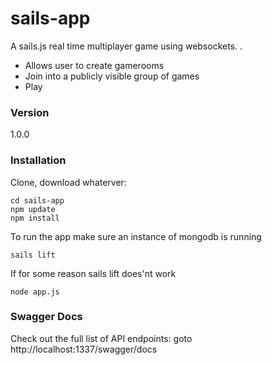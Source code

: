 # sails-app

A sails.js real time multiplayer game using websockets. .

  - Allows user to create gamerooms
  - Join into a publicly visible group of games
  - Play

### Version
1.0.0

### Installation

Clone, download whaterver:

```
cd sails-app
npm update
npm install
```
To run the app make sure an instance of mongodb is running
```
sails lift
```
If for some reason sails lift does'nt work
```
node app.js
```

### Swagger Docs 

Check out the full list of API endpoints:
goto http://localhost:1337/swagger/docs
